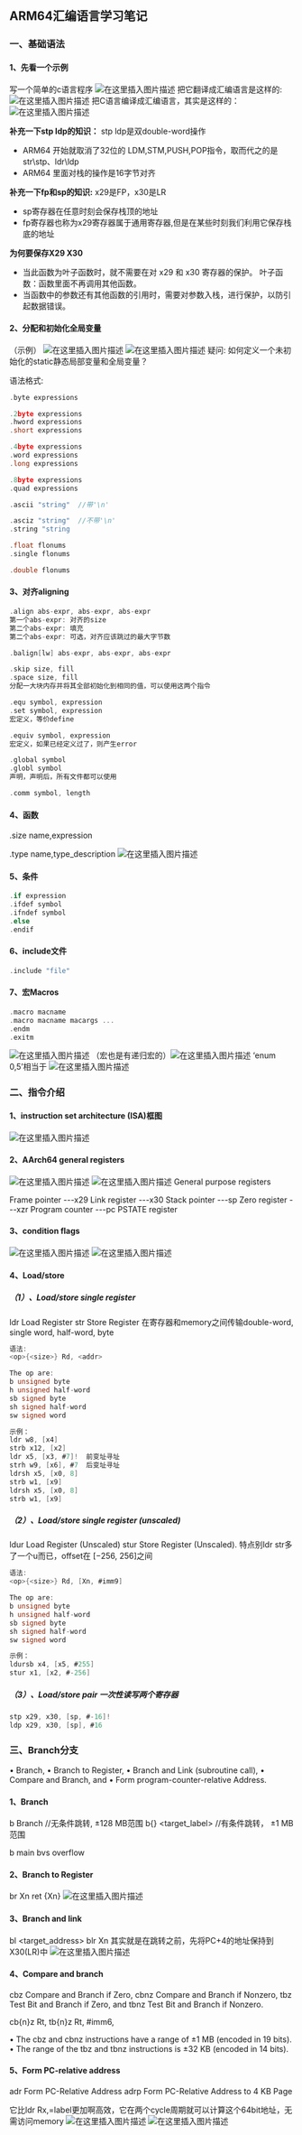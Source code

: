 ## ARM64汇编语言学习笔记



### 一、基础语法

#### 1、先看一个示例
写一个简单的c语言程序
![在这里插入图片描述](https://img-blog.csdnimg.cn/2020071712045758.png?x-oss-process=image/watermark,type_ZmFuZ3poZW5naGVpdGk,shadow_10,text_aHR0cHM6Ly9ibG9nLmNzZG4ubmV0L3dlaXhpbl80MjEzNTA4Nw==,size_16,color_FFFFFF,t_70)
把它翻译成汇编语言是这样的:
![在这里插入图片描述](https://img-blog.csdnimg.cn/20200717120531549.png?x-oss-process=image/watermark,type_ZmFuZ3poZW5naGVpdGk,shadow_10,text_aHR0cHM6Ly9ibG9nLmNzZG4ubmV0L3dlaXhpbl80MjEzNTA4Nw==,size_16,color_FFFFFF,t_70)
把C语言编译成汇编语言，其实是这样的：
![在这里插入图片描述](https://img-blog.csdnimg.cn/20200717120605150.png?x-oss-process=image/watermark,type_ZmFuZ3poZW5naGVpdGk,shadow_10,text_aHR0cHM6Ly9ibG9nLmNzZG4ubmV0L3dlaXhpbl80MjEzNTA4Nw==,size_16,color_FFFFFF,t_70)

**补充一下stp ldp的知识：**
    stp ldp是双double-word操作
 - ARM64 开始就取消了32位的 LDM,STM,PUSH,POP指令，取而代之的是str\stp、ldr\ldp
 - ARM64 里面对栈的操作是16字节对齐



**补充一下fp和sp的知识:**
x29是FP，x30是LR
 - sp寄存器在任意时刻会保存栈顶的地址
 - fp寄存器也称为x29寄存器属于通用寄存器,但是在某些时刻我们利用它保存栈底的地址

**为何要保存X29 X30**

 - 当此函数为叶子函数时，就不需要在对 x29 和 x30 寄存器的保护。 叶子函数：函数里面不再调用其他函数。
 - 当函数中的参数还有其他函数的引用时，需要对参数入栈，进行保护，以防引起数据错误。
#### 2、分配和初始化全局变量
（示例）
![在这里插入图片描述](https://img-blog.csdnimg.cn/20200717124217479.png)
![在这里插入图片描述](https://img-blog.csdnimg.cn/20200717124757413.png?x-oss-process=image/watermark,type_ZmFuZ3poZW5naGVpdGk,shadow_10,text_aHR0cHM6Ly9ibG9nLmNzZG4ubmV0L3dlaXhpbl80MjEzNTA4Nw==,size_16,color_FFFFFF,t_70)
疑问: 如何定义一个未初始化的static静态局部变量和全局变量？

语法格式:

```c
.byte expressions

.2byte expressions
.hword expressions
.short expressions

.4byte expressions
.word expressions
.long expressions

.8byte expressions
.quad expressions

.ascii "string"  //带'\n'

.asciz "string"  //不带'\n'
.string "string

.float flonums
.single flonums

.double flonums
```

#### 3、对齐aligning

```c
.align abs-expr, abs-expr, abs-expr
第一个abs-expr: 对齐的size
第二个abs-expr: 填充
第二个abs-expr: 可选，对齐应该跳过的最大字节数

.balign[lw] abs-expr, abs-expr, abs-expr

.skip size, fill
.space size, fill
分配一大块内存并将其全部初始化到相同的值，可以使用这两个指令

.equ symbol, expression
.set symbol, expression
宏定义，等价define

.equiv symbol, expression
宏定义，如果已经定义过了，则产生error

.global symbol
.globl symbol
声明，声明后，所有文件都可以使用

.comm symbol, length
```

#### 4、函数

.size name,expression

.type name,type_description
![在这里插入图片描述](https://img-blog.csdnimg.cn/20200717130407267.png)

#### 5、条件

```c
.if expression
.ifdef symbol
.ifndef symbol
.else
.endif
```

#### 6、include文件

```c
.include "file"
```

#### 7、宏Macros

```c
.macro macname
.macro macname macargs ...
.endm
.exitm
```
![在这里插入图片描述](https://img-blog.csdnimg.cn/20200717130802543.png)
（宏也是有递归宏的）![在这里插入图片描述](https://img-blog.csdnimg.cn/20200717131052680.png)
‘enum 0,5’相当于
![在这里插入图片描述](https://img-blog.csdnimg.cn/20200717131139978.png)

### 二、指令介绍
#### 1、instruction set architecture (ISA)框图

![在这里插入图片描述](https://img-blog.csdnimg.cn/20200717131444356.png?x-oss-process=image/watermark,type_ZmFuZ3poZW5naGVpdGk,shadow_10,text_aHR0cHM6Ly9ibG9nLmNzZG4ubmV0L3dlaXhpbl80MjEzNTA4Nw==,size_16,color_FFFFFF,t_70)
#### 2、AArch64 general registers
![在这里插入图片描述](https://img-blog.csdnimg.cn/20200717131654552.png?x-oss-process=image/watermark,type_ZmFuZ3poZW5naGVpdGk,shadow_10,text_aHR0cHM6Ly9ibG9nLmNzZG4ubmV0L3dlaXhpbl80MjEzNTA4Nw==,size_16,color_FFFFFF,t_70)
![在这里插入图片描述](https://img-blog.csdnimg.cn/2020071713184255.png)
General purpose registers

Frame pointer  ---x29
Link register  ---x30
Stack pointer  ---sp
Zero register  ---xzr
Program counter  ---pc
PSTATE register

#### 3、condition flags
![在这里插入图片描述](https://img-blog.csdnimg.cn/2020071713212868.png?x-oss-process=image/watermark,type_ZmFuZ3poZW5naGVpdGk,shadow_10,text_aHR0cHM6Ly9ibG9nLmNzZG4ubmV0L3dlaXhpbl80MjEzNTA4Nw==,size_16,color_FFFFFF,t_70)
![在这里插入图片描述](https://img-blog.csdnimg.cn/20200717132138812.png?x-oss-process=image/watermark,type_ZmFuZ3poZW5naGVpdGk,shadow_10,text_aHR0cHM6Ly9ibG9nLmNzZG4ubmV0L3dlaXhpbl80MjEzNTA4Nw==,size_16,color_FFFFFF,t_70)

#### 4、Load/store
##### （1）、Load/store single register
ldr Load Register
str Store Register
在寄存器和memory之间传输double-word, single word, half-word, byte
```c
语法:
<op>{<size>} Rd, <addr>
```

```c
The op are:
b unsigned byte
h unsigned half-word
sb signed byte
sh signed half-word
sw signed word
```

```c
示例：
ldr w8, [x4]
strb x12, [x2]
ldr x5, [x3, #7]!  前变址寻址
strh w9, [x6], #7  后变址寻址
ldrsh x5, [x0, 8]
strb w1, [x9]
ldrsh x5, [x0, 8]
strb w1, [x9]
```

##### （2）、Load/store single register (unscaled)
ldur Load Register (Unscaled)
stur Store Register (Unscaled).
特点别ldr str多了一个u而已，offset在 [−256, 256]之间

```c
语法:
<op>{<size>} Rd, [Xn, #imm9]
```

```c
The op are:
b unsigned byte
h unsigned half-word
sb signed byte
sh signed half-word
sw signed word
```

```c
示例：
ldursb x4, [x5, #255]
stur x1, [x2, #-256]
```
##### （3）、Load/store pair 一次性读写两个寄存器

```c
stp x29, x30, [sp, #-16]!
ldp x29, x30, [sp], #16
```
### 三、Branch分支
• Branch,
• Branch to Register,
• Branch and Link (subroutine call),
• Compare and Branch, and
• Form program-counter-relative Address.

#### 1、Branch
b Branch  //无条件跳转, ±128 MB范围
b{<cond>} <target_label> //有条件跳转， ±1 MB范围

b main
bvs overflow

#### 2、Branch to Register
br Xn
ret {Xn}
![在这里插入图片描述](https://img-blog.csdnimg.cn/20200720101531726.png)
#### 3、Branch and link
bl <target_address>
blr Xn
其实就是在跳转之前，先将PC+4的地址保持到X30(LR)中
![在这里插入图片描述](https://img-blog.csdnimg.cn/20200720101822560.png)
#### 4、Compare and branch

cbz Compare and Branch if Zero,
cbnz Compare and Branch if Nonzero,
tbz Test Bit and Branch if Zero, and
tbnz Test Bit and Branch if Nonzero.

cb{n}z Rt, <label>
tb{n}z Rt, #imm6, <label>

• The cbz and cbnz instructions have a range of ±1 MB (encoded in 19 bits).
• The range of the tbz and tbnz instructions is ±32 KB (encoded in 14 bits).

#### 5、Form PC-relative address
adr Form PC-Relative Address
adrp Form PC-Relative Address to 4 KB Page

它比ldr Rx,=label更加啊高效，它在两个cycle周期就可以计算这个64bit地址，无需访问memory
![在这里插入图片描述](https://img-blog.csdnimg.cn/2020072010254078.png?x-oss-process=image/watermark,type_ZmFuZ3poZW5naGVpdGk,shadow_10,text_aHR0cHM6Ly9ibG9nLmNzZG4ubmV0L3dlaXhpbl80MjEzNTA4Nw==,size_16,color_FFFFFF,t_70)
![在这里插入图片描述](https://img-blog.csdnimg.cn/20200720102605574.png?x-oss-process=image/watermark,type_ZmFuZ3poZW5naGVpdGk,shadow_10,text_aHR0cHM6Ly9ibG9nLmNzZG4ubmV0L3dlaXhpbl80MjEzNTA4Nw==,size_16,color_FFFFFF,t_70)

